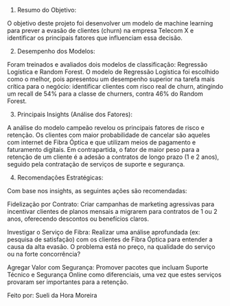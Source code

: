 1. Resumo do Objetivo:

O objetivo deste projeto foi desenvolver um modelo de machine learning para prever a evasão de clientes (churn) na empresa Telecom X e identificar os principais fatores que influenciam essa decisão.

2. Desempenho dos Modelos:

Foram treinados e avaliados dois modelos de classificação: Regressão Logística e Random Forest. O modelo de Regressão Logística foi escolhido como o melhor, pois apresentou um desempenho superior na tarefa mais crítica para o negócio: identificar clientes com risco real de churn, atingindo um recall de 54% para a classe de churners, contra 46% do Random Forest.

3. Principais Insights (Análise dos Fatores):

A análise do modelo campeão revelou os principais fatores de risco e retenção. Os clientes com maior probabilidade de cancelar são aqueles com internet de Fibra Óptica e que utilizam meios de pagamento e faturamento digitais. Em contrapartida, o fator de maior peso para a retenção de um cliente é a adesão a contratos de longo prazo (1 e 2 anos), seguido pela contratação de serviços de suporte e segurança.

4. Recomendações Estratégicas:

Com base nos insights, as seguintes ações são recomendadas:

Fidelização por Contrato: Criar campanhas de marketing agressivas para incentivar clientes de planos mensais a migrarem para contratos de 1 ou 2 anos, oferecendo descontos ou benefícios claros.

Investigar o Serviço de Fibra: Realizar uma análise aprofundada (ex: pesquisa de satisfação) com os clientes de Fibra Óptica para entender a causa da alta evasão. O problema está no preço, na qualidade do serviço ou na forte concorrência?

Agregar Valor com Segurança: Promover pacotes que incluam Suporte Técnico e Segurança Online como diferenciais, uma vez que estes serviços provaram ser importantes para a retenção.



Feito por: Sueli da Hora Moreira
